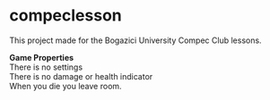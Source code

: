 # compeclesson
This project made for the Bogazici University Compec Club lessons. 

<b>Game Properties</b>
<br/>
There is no settings
<br/>
There is no damage or health indicator
<br/>
When you die you leave room. 
<br/>

